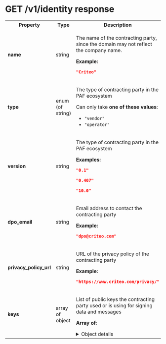 <!-- ⚠️ GENERATED CONTENT - DO NOT MODIFY DIRECTLY ⚠️ -->

# GET /v1/identity response

<table>

<tr>
    <th> Property </th>
    <th> Type </th>
    <th> Description </th>
</tr>

<tr>
<td>
<b>name</b>
</td>
<td>
string
</td>
<td>

The name of the contracting party, since the domain may not reflect the company name.

**Example:** 

```json
"Criteo"
```

</td>
</tr>

<tr>
<td>
<b>type</b>
</td>
<td>
enum (of string)
</td>
<td>

The type of contracting party in the PAF ecosystem

Can only take **one of these values**:
* `"vendor"`
* `"operator"`
</td>
</tr>

<tr>
<td>
<b>version</b>
</td>
<td>
string
</td>
<td>

The type of contracting party in the PAF ecosystem

**Examples:** 

```json
"0.1"
```

```json
"0.407"
```

```json
"10.0"
```

</td>
</tr>

<tr>
<td>
<b>dpo_email</b>
</td>
<td>
string
</td>
<td>

Email address to contact the contracting party

**Example:** 

```json
"dpo@criteo.com"
```

</td>
</tr>

<tr>
<td>
<b>privacy_policy_url</b>
</td>
<td>
string
</td>
<td>

URL of the privacy policy of the contracting party

**Example:** 

```json
"https://www.criteo.com/privacy/"
```

</td>
</tr>

<tr>
<td>
<b>keys</b>
</td>
<td>
array of object
</td>
<td>

List of public keys the contracting party used or is using for signing data and messages

**Array of**:

<details>
<summary>Object details</summary>

<table>

<tr>
    <th> Property </th>
    <th> Type </th>
    <th> Description </th>
</tr>

<tr>
<td>
<b>key</b>
</td>
<td>
string
</td>
<td>

Public key string value

**Example:** 

```json
"-----BEGIN PUBLIC KEY-----\nMFkwEwYHKoZIzj0CAQYIKoZIzj0DAQcDQgAEUnarwp0gUZgjb9fsYNLcNrddNKV5\nh4/WfMRMVh3HIqojt3LIsvUQig1rm9ZkcNx+IHZVhDM+hso2sXlGjF9xOQ==\n-----END PUBLIC KEY-----"
```

</td>
</tr>

<tr>
<td>
<b>start</b>
</td>
<td>
integer
</td>
<td>

Timestamp when the contracting party started using this key for signing

**Example:** 

```json
1643297316
```

</td>
</tr>

<tr>
<td>
end<br>(<i>optional</i>)
</td>
<td>
integer
</td>
<td>

Timestamp when the contracting party stopped using this key for signing

**Example:** 

```json
1643297316
```

</td>
</tr>

</table>

</details>

</td>
</tr>

</table>

